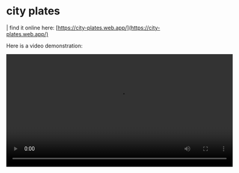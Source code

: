 # city plates

| find it online here: [https://city-plates.web.app/](https://city-plates.web.app/)

Here is a video demonstration:

<video width="600" controls>
  <source src="https://raw.githubusercontent.com/MeniViner/city-plates/main/20240525_235241.mp4" type="video/mp4">
  Your browser does not support the video tag.
</video>
